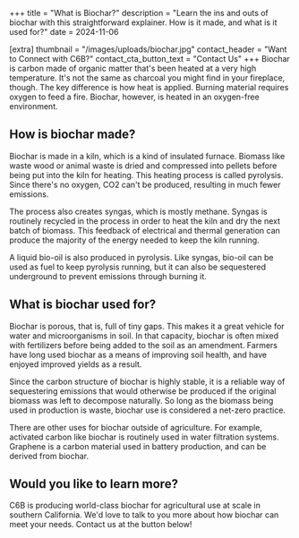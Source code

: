 +++
title = "What is Biochar?"
description = "Learn the ins and outs of biochar with this straightforward explainer. How is it made, and what is it used for?"
date = 2024-11-06

[extra]
thumbnail = "/images/uploads/biochar.jpg"
contact_header = "Want to Connect with C6B?"
contact_cta_button_text = "Contact Us"
+++
Biochar is carbon made of organic matter that's been heated at a very high temperature. It's not the same as charcoal you might find in your fireplace, though. The key difference is how heat is applied. Burning material requires oxygen to feed a fire. Biochar, however, is heated in an oxygen-free environment.

## How is biochar made? 

Biochar is made in a kiln, which is a kind of insulated furnace. Biomass like waste wood or animal waste is dried and compressed into pellets before being put into the kiln for heating. This heating process is called pyrolysis. Since there's no oxygen, CO2 can't be produced, resulting in much fewer emissions.    

The process also creates syngas, which is mostly methane. Syngas is routinely recycled in the process in order to heat the kiln and dry the next batch of biomass. This feedback of electrical and thermal generation can produce the majority of the energy needed to keep the kiln running.

A liquid bio-oil is also produced in pyrolysis. Like syngas, bio-oil can be used as fuel to keep pyrolysis running, but it can also be sequestered underground to prevent emissions through burning it.  

## What is biochar used for?

Biochar is porous, that is, full of tiny gaps. This makes it a great vehicle for water and microorganisms in soil. In that capacity, biochar is often mixed with fertilizers before being added to the soil as an amendment. Farmers have long used biochar as a means of improving soil health, and have enjoyed improved yields as a result.    

Since the carbon structure of biochar is highly stable, it is a reliable way of sequestering emissions that would otherwise be produced if the original biomass was left to decompose naturally. So long as the biomass being used in production is waste, biochar use is considered a net-zero practice.

There are other uses for biochar outside of agriculture. For example, activated carbon like biochar is routinely used in water filtration systems. Graphene is a carbon material used in battery production, and can be derived from biochar. 

## Would you like to learn more?

C6B is producing world-class biochar for agricultural use at scale in southern California. We'd love to talk to you more about how biochar can meet your needs. Contact us at the button below!
